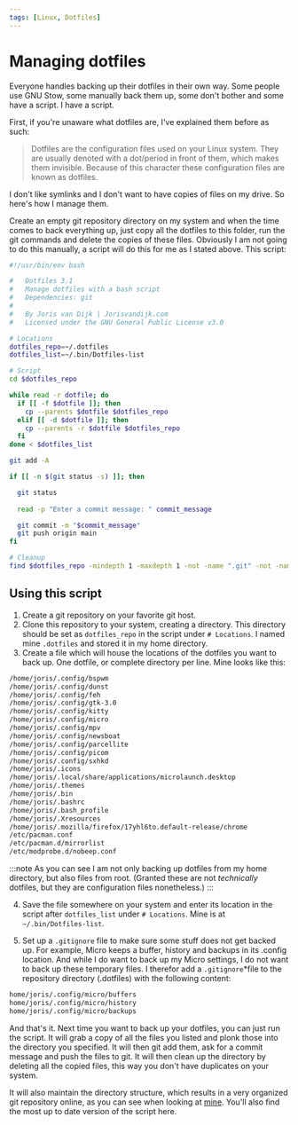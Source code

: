 ```yaml
---
tags: [Linux, Dotfiles]
---
```


# Managing dotfiles
Everyone handles backing up their dotfiles in their own way. Some people use GNU Stow, some manually back them up, some don't bother and some have a script. I have a script.

First, if you're unaware what dotfiles are, I've explained them before as such:

>Dotfiles are the configuration files used on your Linux system. They are usually denoted with a dot/period in front of them, which makes them invisible. Because of this character these configuration files are known as dotfiles. 

I don't like symlinks and I don't want to have copies of files on my drive. So here's how I manage them.

Create an empty git repository directory on my system and when the time comes to back everything up, just copy all the dotfiles to this folder, run the git commands and delete the copies of these files. Obviously I am not going to do this manually, a script will do this for me as I stated above. This script:

```bash showLineNumbers
#!/usr/bin/env bash

#	Dotfiles 3.1
#	Manage dotfiles with a bash script
#	Dependencies: git
#
#	By Joris van Dijk | Jorisvandijk.com 
#	Licensed under the GNU General Public License v3.0

# Locations
dotfiles_repo=~/.dotfiles
dotfiles_list=~/.bin/Dotfiles-list

# Script
cd $dotfiles_repo

while read -r dotfile; do
  if [[ -f $dotfile ]]; then
    cp --parents $dotfile $dotfiles_repo
  elif [[ -d $dotfile ]]; then
    cp --parents -r $dotfile $dotfiles_repo
  fi
done < $dotfiles_list

git add -A

if [[ -n $(git status -s) ]]; then

  git status
  
  read -p "Enter a commit message: " commit_message

  git commit -m "$commit_message"
  git push origin main
fi

# Cleanup
find $dotfiles_repo -mindepth 1 -maxdepth 1 -not -name ".git" -not -name ".gitignore" -exec rm -rf {} \;

``` 

## Using this script
1. Create a git repository on your favorite git host. 
2. Clone this repository to your system, creating a directory. This directory should be set as `dotfiles_repo` in the script under `# Locations`. I named mine `.dotfiles` and stored it in my home directory.
3. Create a file which will house the locations of the dotfiles you want to back up. One dotfile, or complete directory per line. Mine looks like this:

```bash showLineNumbers
/home/joris/.config/bspwm
/home/joris/.config/dunst
/home/joris/.config/feh
/home/joris/.config/gtk-3.0
/home/joris/.config/kitty
/home/joris/.config/micro
/home/joris/.config/mpv
/home/joris/.config/newsboat
/home/joris/.config/parcellite
/home/joris/.config/picom
/home/joris/.config/sxhkd
/home/joris/.icons
/home/joris/.local/share/applications/microlaunch.desktop
/home/joris/.themes
/home/joris/.bin
/home/joris/.bashrc
/home/joris/.bash_profile
/home/joris/.Xresources
/home/joris/.mozilla/firefox/17yhl6to.default-release/chrome
/etc/pacman.conf
/etc/pacman.d/mirrorlist
/etc/modprobe.d/nobeep.conf
```
:::note
As you can see I am not only backing up dotfiles from my home directory, but also files from root. (Granted these are not *technically* dotfiles, but they are configuration files nonetheless.)
:::

4. Save the file somewhere on your system and enter its location in the script after `dotfiles_list` under `# Locations`. Mine is at `~/.bin/Dotfiles-list`.
	
5. Set up a `.gitignore` file to make sure some stuff does not get backed up. For example, Micro keeps a buffer, history and backups in its .config location. And while I do want to back up my Micro settings, I do not want to back up these temporary files. I therefor add a `.gitignore`*file to the repository directory (.dotfiles) with the following content:
	
```bash showLineNumbers
home/joris/.config/micro/buffers
home/joris/.config/micro/history
home/joris/.config/micro/backups
``` 

And that's it. Next time you want to back up your dotfiles, you can just run the script. It will grab a copy of all the files you listed and plonk those into the directory you specified. It will then git add them, ask for a commit message and push the files to git. It will then clean up the directory by deleting all the copied files, this way you don't have duplicates on your system. 

It will also maintain the directory structure, which results in a very organized git repository online, as you can see when looking at [mine](https://joris.codes/#dotfiles). You'll also find the most up to date version of the script here. 


